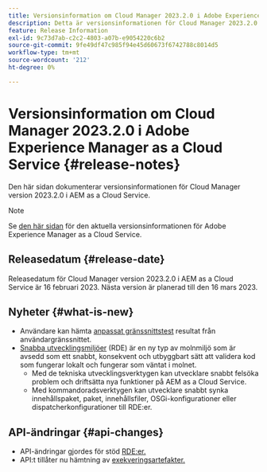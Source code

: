 ```yaml
---
title: Versionsinformation om Cloud Manager 2023.2.0 i Adobe Experience Manager as a Cloud Service
description: Detta är versionsinformationen för Cloud Manager 2023.2.0 i AEM as a Cloud Service.
feature: Release Information
exl-id: 9c73d7ab-c2c2-4803-a07b-e9054220c6b2
source-git-commit: 9fe49df47c985f94e45d60673f6742788c8014d5
workflow-type: tm+mt
source-wordcount: '212'
ht-degree: 0%

---
```



# Versionsinformation om Cloud Manager 2023.2.0 i Adobe Experience Manager as a Cloud Service {#release-notes}

Den här sidan dokumenterar versionsinformationen för Cloud Manager version 2023.2.0 i AEM as a Cloud Service.

>[!NOTE]
>
>Se [den här sidan](/help/release-notes/release-notes-cloud/release-notes-current.md) för den aktuella versionsinformationen för Adobe Experience Manager as a Cloud Service.

## Releasedatum {#release-date}

Releasedatum för Cloud Manager version 2023.2.0 i AEM as a Cloud Service är 16 februari 2023. Nästa version är planerad till den 16 mars 2023.

## Nyheter {#what-is-new}

* Användare kan hämta [anpassat gränssnittstest](/help/implementing/cloud-manager/ui-testing.md) resultat från användargränssnittet.
* [Snabba utvecklingsmiljöer](/help/implementing/developing/introduction/rapid-development-environments.md) (RDE) är en ny typ av molnmiljö som är avsedd som ett snabbt, konsekvent och utbyggbart sätt att validera kod som fungerar lokalt och fungerar som väntat i molnet.
   * Med de tekniska utvecklingsverktygen kan utvecklare snabbt felsöka problem och driftsätta nya funktioner på AEM as a Cloud Service.
   * Med kommandoradsverktygen kan utvecklare snabbt synka innehållspaket, paket, innehållsfiler, OSGi-konfigurationer eller dispatcherkonfigurationer till RDE:er.

## API-ändringar {#api-changes}

* API-ändringar gjordes för stöd [RDE:er.](https://developer.adobe.com/experience-cloud/cloud-manager/reference/api/#tag/Rapid-Development-Environments)
* API:t tillåter nu hämtning av [exekveringsartefakter.](https://developer.adobe.com/experience-cloud/cloud-manager/reference/api/#tag/Execution-Artifacts)
